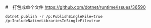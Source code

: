 #　打包成单个文件
https://github.com/dotnet/runtime/issues/36590

```
dotnet publish -r /p:PublishSingleFile=true /p:IncludeNativeLibrariesInSingleFile=true
```
